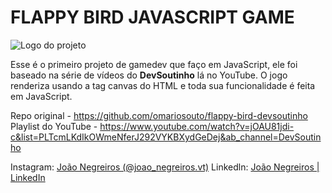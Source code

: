 # FLAPPY BIRD JAVASCRIPT GAME

![Logo do projeto](https://github.com/omariosouto/flappy-bird-devsoutinho/raw/master/_docs/logo.png)

Esse é o primeiro projeto de gamedev que faço em JavaScript, ele foi baseado na série de vídeos do **DevSoutinho** lá no YouTube. O jogo renderiza usando a tag canvas do HTML e toda sua funcionalidade é feita em JavaScript.

Repo original - https://github.com/omariosouto/flappy-bird-devsoutinho
Playlist do YouTube -  https://www.youtube.com/watch?v=jOAU81jdi-c&list=PLTcmLKdIkOWmeNferJ292VYKBXydGeDej&ab_channel=DevSoutinho

Instagram: [João Negreiros (@joao_negreiros.vt)](https://www.instagram.com/joao_negreiros.vt/)
Linkedln: [João Negreiros | LinkedIn](https://www.linkedin.com/in/jo%C3%A3o-negreiros-50733b189/)

